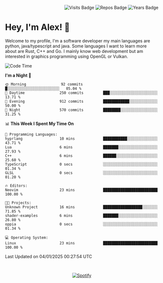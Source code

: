 <p align="right">
  <img src="https://badges.pufler.dev/visits/Alextibtab/Alextibtab" alt="Visits Badge">
  <img src="https://badges.pufler.dev/repos/Alextibtab/" alt="Repos Badge">
  <img src="https://badges.pufler.dev/years/Alextibtab/" alt="Years Badge">
</p>

<h1 align="left">Hey, I'm Alex! 💽 </h1>

Welcome to my profile, I'm a software developer my main languages are python, java/typescript and java. Some languages I want to learn more about are Rust, C++ and Go. I mainly know web development but am interested in graphics programming using OpenGL or Vulkan.

<!--START_SECTION:waka-->
![Code Time](http://img.shields.io/badge/Code%20Time-110%20hrs%2017%20mins-blue)

**I'm a Night 🦉** 

```text
🌞 Morning                92 commits          █░░░░░░░░░░░░░░░░░░░░░░░░   05.04 % 
🌆 Daytime                250 commits         ███░░░░░░░░░░░░░░░░░░░░░░   13.71 % 
🌃 Evening                912 commits         ████████████░░░░░░░░░░░░░   50.00 % 
🌙 Night                  570 commits         ████████░░░░░░░░░░░░░░░░░   31.25 % 
```


📊 **This Week I Spent My Time On** 

```text
💬 Programming Languages: 
hyprlang                 10 mins             ███████████░░░░░░░░░░░░░░   43.71 % 
Lua                      6 mins              ███████░░░░░░░░░░░░░░░░░░   27.93 % 
C++                      6 mins              ██████░░░░░░░░░░░░░░░░░░░   25.60 % 
TypeScript               0 secs              ░░░░░░░░░░░░░░░░░░░░░░░░░   01.34 % 
GLSL                     0 secs              ░░░░░░░░░░░░░░░░░░░░░░░░░   01.20 % 

🔥 Editors: 
Neovim                   23 mins             █████████████████████████   100.00 % 

🐱‍💻 Projects: 
Unknown Project          16 mins             ██████████████████░░░░░░░   71.85 % 
shader-examples          6 mins              ███████░░░░░░░░░░░░░░░░░░   26.80 % 
oppia                    0 secs              ░░░░░░░░░░░░░░░░░░░░░░░░░   01.34 % 

💻 Operating System: 
Linux                    23 mins             █████████████████████████   100.00 % 
```


 Last Updated on 04/01/2025 00:27:54 UTC
<!--END_SECTION:waka-->
&nbsp;<div align="center">
  [![Spotify](https://spotify-now-playing-wine-six.vercel.app/api/spotify?border_color=ffffff)](https://open.spotify.com/user/pmo1v2ejnt42kgp5jar5drtag)
</div>

